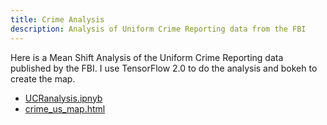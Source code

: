 ```yaml
---
title: Crime Analysis
description: Analysis of Uniform Crime Reporting data from the FBI
---
```


Here is a Mean Shift Analysis of the Uniform Crime Reporting data published by the FBI.
I use TensorFlow 2.0 to do the analysis and bokeh to create the map.

- [UCRanalysis.ipnyb](UCRanalysis.ipnyb)
- [crime_us_map.html](crime_us_map.html)
